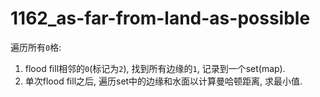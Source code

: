 # 1162_as-far-from-land-as-possible

遍历所有`0`格:

1. flood fill相邻的`0`(标记为`2`), 找到所有边缘的`1`, 记录到一个set(map).
2. 单次flood fill之后, 遍历set中的边缘和水面以计算曼哈顿距离, 求最小值.
